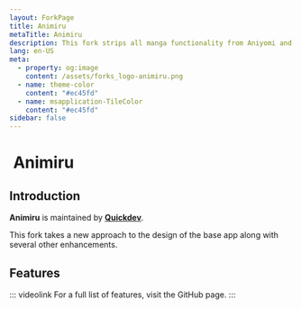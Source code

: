 ```yaml
---
layout: ForkPage
title: Animiru
metaTitle: Animiru
description: This fork strips all manga functionality from Aniyomi and focuses on anime.
lang: en-US
meta:
  - property: og:image
    content: /assets/forks_logo-animiru.png
  - name: theme-color
    content: "#ec45fd"
  - name: msapplication-TileColor
    content: "#ec45fd"
sidebar: false
---
```


# <img class="headerLogo" :src="$withBase('/assets/forks_logo-animiru.png')"> Animiru

<ForkButtons forkName="Animiru" downloadForkLink="https://api.github.com/repos/Quickdesh/Animiru/releases/latest" downloadForkStyle="background-color:#EC45FD;color:#FFFFFF;" githubForkLink="https://github.com/Quickdesh/Animiru" androidVersion="6.0"/>

## Introduction
**Animiru** is maintained by **[Quickdev](https://github.com/Quickdesh)**.

This fork takes a new approach to the design of the base app along with several other enhancements.

## Features
::: videolink
For a full list of features, visit the GitHub page.
:::


